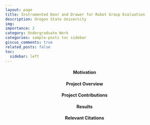 ```yaml
---
layout: page
title: Instrumented Door and Drawer for Robot Grasp Evaluation
description: Oregon State University
img:
importance: 2
category: Undergraduate Work
categories: sample-posts toc sidebar
giscus_comments: true
related_posts: false
toc:
  sidebar: left
---
```


<h4 id="overview" style="text-align: center;">Motivation</h4>

<h4 id="overview" style="text-align: center;">Project Overview</h4>

<h4 id="contribution" style="text-align: center;">Project Contributions</h4>

<h4 id="results" style="text-align: center;">Results</h4>

<h4 id="citations" style="text-align: center;">Relevant Citations</h4>